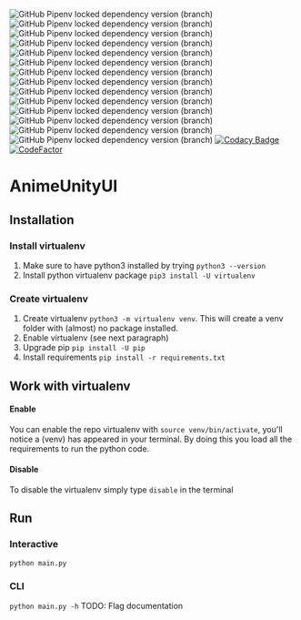 ![GitHub Pipenv locked dependency version (branch)](https://img.shields.io/github/pipenv/locked/dependency-version/ale-ben/AnimeUnityUI/youtube-dl?color=yellow)
![GitHub Pipenv locked dependency version (branch)](https://img.shields.io/github/pipenv/locked/dependency-version/ale-ben/AnimeUnityUI/urllib3?color=yellow)
![GitHub Pipenv locked dependency version (branch)](https://img.shields.io/github/pipenv/locked/dependency-version/ale-ben/AnimeUnityUI/tqdm?color=yellow)
![GitHub Pipenv locked dependency version (branch)](https://img.shields.io/github/pipenv/locked/dependency-version/ale-ben/AnimeUnityUI/soupsieve?color=yellow)
![GitHub Pipenv locked dependency version (branch)](https://img.shields.io/github/pipenv/locked/dependency-version/ale-ben/AnimeUnityUI/requests?color=yellow)
![GitHub Pipenv locked dependency version (branch)](https://img.shields.io/github/pipenv/locked/dependency-version/ale-ben/AnimeUnityUI/requests-toolbelt?color=yellow)
![GitHub Pipenv locked dependency version (branch)](https://img.shields.io/github/pipenv/locked/dependency-version/ale-ben/AnimeUnityUI/pyparsing?color=yellow)
![GitHub Pipenv locked dependency version (branch)](https://img.shields.io/github/pipenv/locked/dependency-version/ale-ben/AnimeUnityUI/loguru?color=yellow)
![GitHub Pipenv locked dependency version (branch)](https://img.shields.io/github/pipenv/locked/dependency-version/ale-ben/AnimeUnityUI/idna?color=yellow)
![GitHub Pipenv locked dependency version (branch)](https://img.shields.io/github/pipenv/locked/dependency-version/ale-ben/AnimeUnityUI/colorama?color=yellow)
![GitHub Pipenv locked dependency version (branch)](https://img.shields.io/github/pipenv/locked/dependency-version/ale-ben/AnimeUnityUI/cloudscraper?color=yellow)
![GitHub Pipenv locked dependency version (branch)](https://img.shields.io/github/pipenv/locked/dependency-version/ale-ben/AnimeUnityUI/chardet?color=yellow)
![GitHub Pipenv locked dependency version (branch)](https://img.shields.io/github/pipenv/locked/dependency-version/ale-ben/AnimeUnityUI/certifi?color=yellow)
![GitHub Pipenv locked dependency version (branch)](https://img.shields.io/github/pipenv/locked/dependency-version/ale-ben/AnimeUnityUI/beautifulsoup4?color=yellow)
[![Codacy Badge](https://app.codacy.com/project/badge/Grade/58819cf177b24671b65b8c6ac2083fe5)](https://www.codacy.com/manual/ale-ben/AnimeUnityUI?utm_source=github.com&amp;utm_medium=referral&amp;utm_content=ale-ben/AnimeUnityUI&amp;utm_campaign=Badge_Grade)
[![CodeFactor](https://www.codefactor.io/repository/github/ale-ben/animeunityui/badge)](https://www.codefactor.io/repository/github/ale-ben/animeunityui)

# AnimeUnityUI
## Installation
### Install virtualenv
1)	Make sure to have python3 installed by trying `python3 --version`
2)	Install python virtualenv package `pip3 install -U virtualenv` 

### Create virtualenv
1) Create virtualenv `python3 -m virtualenv venv`. This will create a venv folder with (almost) no package installed.
2) Enable virtualenv (see next paragraph)
3) Upgrade pip `pip install -U pip`
4) Install requirements `pip install -r requirements.txt`

## Work with virtualenv
#### Enable
You can enable the repo virtualenv with `source venv/bin/activate`, you'll notice a (venv) has appeared in your terminal.
By doing this you load all the requirements to run the python code.

#### Disable
To disable the virtualenv simply type `disable` in the terminal

## Run
### Interactive 
`python main.py`

### CLI
`python main.py -h` TODO: Flag documentation
